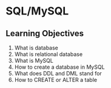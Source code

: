 # SQL/MySQL

## Learning Objectives
  1. What is database
  2. What is relational database
  3. What is MySQL
  4. How to create a database in MySQL
  5. What does DDL and DML stand for
  6. How to CREATE or ALTER a table